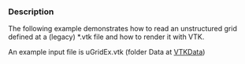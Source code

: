 ### Description
The following example demonstrates how to read an unstructured grid defined at a (legacy) *.vtk file and how to render it with VTK. 

An example input file is uGridEx.vtk (folder Data at [VTKData](http://vtk.org/gitweb?p=VTKData.git;a=tree))
